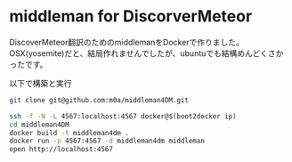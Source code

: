 middleman for DiscorverMeteor
============
DiscoverMeteor翻訳のためのmiddlemanをDockerで作りました。
OSX(yosemite)だと、結局作れませんでしたが、ubuntuでも結構めんどくさかったです。


以下で構築と実行
```sh
git clone git@github.com:m0a/middleman4DM.git

ssh -f -N -L 4567:localhost:4567 docker@$(boot2docker ip)
cd middleman4DM
docker build -t middleman4dm .
docker run -p 4567:4567 -d middleman4dm middleman
open http://localhost:4567
```




